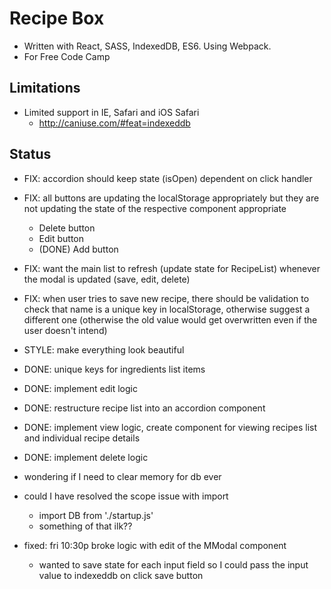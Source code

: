 # Recipe Box

* Written with React, SASS, IndexedDB, ES6. Using Webpack.
* For Free Code Camp

## Limitations

* Limited support in IE, Safari and iOS Safari
  * http://caniuse.com/#feat=indexeddb

## Status

* FIX: accordion should keep state (isOpen) dependent on click handler
* FIX: all buttons are updating the localStorage appropriately but they are not updating the state of the respective component appropriate
  * Delete button
  * Edit button
  * (DONE) Add button
* FIX: want the main list to refresh (update state for RecipeList) whenever the modal is updated (save, edit, delete)
* FIX: when user tries to save new recipe, there should be validation to check that name is a unique key in localStorage, otherwise suggest a different one (otherwise the old value would get overwritten even if the user doesn't intend)
* STYLE: make everything look beautiful
* DONE: unique keys for ingredients list items
* DONE: implement edit logic
* DONE: restructure recipe list into an accordion component
* DONE: implement view logic, create component for viewing recipes list and individual recipe details
* DONE: implement delete logic

* wondering if I need to clear memory for db ever
* could I have resolved the scope issue with import
  * import DB from './startup.js'
  * something of that ilk?? 

* fixed: fri 10:30p broke logic with edit of the MModal component
  * wanted to save state for each input field so I could pass the input value to indexeddb on click save button